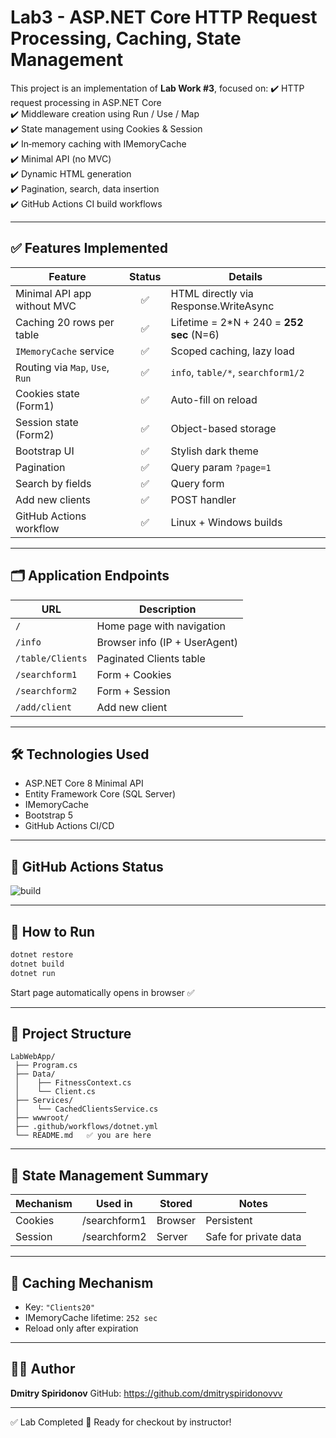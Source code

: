 # Lab3 - ASP.NET Core HTTP Request Processing, Caching, State Management

This project is an implementation of **Lab Work #3**, focused on:
✔️ HTTP request processing in ASP.NET Core  
✔️ Middleware creation using Run / Use / Map  
✔️ State management using Cookies & Session  
✔️ In‑memory caching with IMemoryCache  
✔️ Minimal API (no MVC)  
✔️ Dynamic HTML generation  
✔️ Pagination, search, data insertion  
✔️ GitHub Actions CI build workflows  

---

## ✅ Features Implemented

| Feature | Status | Details |
|--------|:-----:|---------|
| Minimal API app without MVC | ✅ | HTML directly via Response.WriteAsync |
| Caching 20 rows per table | ✅ | Lifetime = 2*N + 240 = **252 sec** (N=6) |
| `IMemoryCache` service | ✅ | Scoped caching, lazy load |
| Routing via `Map`, `Use`, `Run` | ✅ | `info`, `table/*`, `searchform1/2` |
| Cookies state (Form1) | ✅ | Auto-fill on reload |
| Session state (Form2) | ✅ | Object-based storage |
| Bootstrap UI | ✅ | Stylish dark theme |
| Pagination | ✅ | Query param `?page=1` |
| Search by fields | ✅ | Query form |
| Add new clients | ✅ | POST handler |
| GitHub Actions workflow | ✅ | Linux + Windows builds |

---

## 🗂 Application Endpoints

| URL | Description |
|-----|-------------|
| `/` | Home page with navigation |
| `/info` | Browser info (IP + UserAgent) |
| `/table/Clients` | Paginated Clients table |
| `/searchform1` | Form + Cookies |
| `/searchform2` | Form + Session |
| `/add/client` | Add new client |

---

## 🛠 Technologies Used

- ASP.NET Core 8 Minimal API
- Entity Framework Core (SQL Server)
- IMemoryCache
- Bootstrap 5
- GitHub Actions CI/CD

---

## 🔗 GitHub Actions Status

![build](https://github.com/dmitryspiridonovvv/lab3BD/actions/workflows/dotnet.yml/badge.svg)

---

## 📌 How to Run

```bash
dotnet restore
dotnet build
dotnet run
```

Start page automatically opens in browser ✅

---

## 🧩 Project Structure

```
LabWebApp/
 ├── Program.cs
 ├── Data/
 │    ├── FitnessContext.cs
 │    └── Client.cs
 ├── Services/
 │    └── CachedClientsService.cs
 ├── wwwroot/
 ├── .github/workflows/dotnet.yml
 └── README.md   ✅ you are here
```

---

## 🧠 State Management Summary

| Mechanism | Used in | Stored | Notes |
|----------|---------|--------|------|
| Cookies | /searchform1 | Browser | Persistent |
| Session | /searchform2 | Server | Safe for private data |

---

## 🧩 Caching Mechanism

- Key: `"Clients20"`
- IMemoryCache lifetime: `252 sec`
- Reload only after expiration

---

## 👨‍💻 Author

**Dmitry Spiridonov**
GitHub: https://github.com/dmitryspiridonovvv

---

✅ Lab Completed
🚀 Ready for checkout by instructor!
